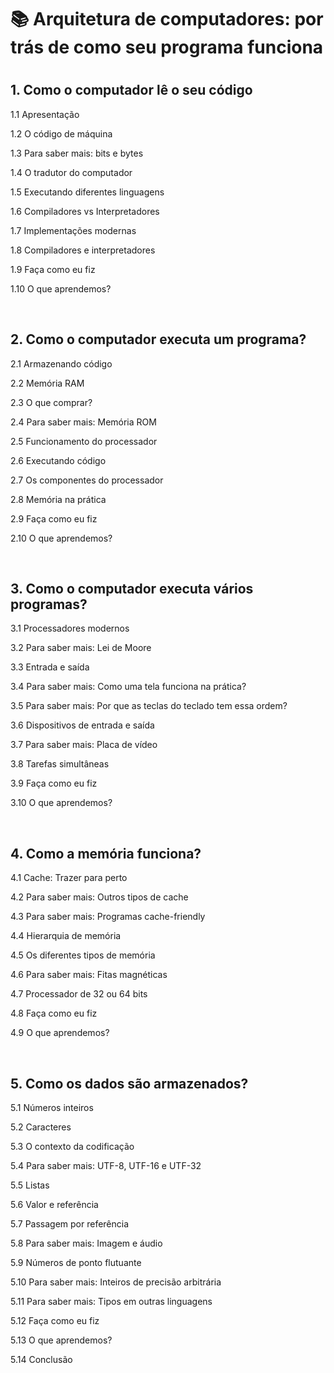 <h1>📚 Arquitetura de computadores: por trás de como seu programa funciona<h1>

<h2>1. Como o computador lê o seu código</h2>
<p>1.1 Apresentação</p>
<p>1.2 O código de máquina</p>
<p>1.3 Para saber mais: bits e bytes</p>
<p>1.4 O tradutor do computador</p>
<p>1.5 Executando diferentes linguagens</p>
<p>1.6 Compiladores vs Interpretadores</p>
<p>1.7 Implementações modernas</p>
<p>1.8 Compiladores e interpretadores</p>
<p>1.9 Faça como eu fiz</p>
<p>1.10 O que aprendemos?</p><br>

<h2>2. Como o computador executa um programa?</h2>
<p>2.1 Armazenando código</p>
<p>2.2 Memória RAM</p>
<p>2.3 O que comprar?</p>
<p>2.4 Para saber mais: Memória ROM</p>
<p>2.5 Funcionamento do processador</p>
<p>2.6 Executando código</p>
<p>2.7 Os componentes do processador</p>
<p>2.8 Memória na prática</p>
<p>2.9 Faça como eu fiz</p>
<p>2.10 O que aprendemos?</p><br>

<h2>3. Como o computador executa vários programas?</h2>
<p>3.1 Processadores modernos</p>
<p>3.2 Para saber mais: Lei de Moore</p>
<p>3.3 Entrada e saída</p>
<p>3.4 Para saber mais: Como uma tela funciona na prática?</p>
<p>3.5 Para saber mais: Por que as teclas do teclado tem essa ordem?</p>
<p>3.6 Dispositivos de entrada e saída</p>
<p>3.7 Para saber mais: Placa de vídeo</p>
<p>3.8 Tarefas simultâneas</p>
<p>3.9 Faça como eu fiz</p>
<p>3.10 O que aprendemos?</p><br>

<h2>4. Como a memória funciona?</h2>
<p>4.1 Cache: Trazer para perto</p>
<p>4.2 Para saber mais: Outros tipos de cache</p>
<p>4.3 Para saber mais: Programas cache-friendly</p>
<p>4.4 Hierarquia de memória</p>
<p>4.5 Os diferentes tipos de memória</p>
<p>4.6 Para saber mais: Fitas magnéticas</p>
<p>4.7 Processador de 32 ou 64 bits</p>
<p>4.8 Faça como eu fiz</p>
<p>4.9 O que aprendemos?</p><br>

<h2>5. Como os dados são armazenados?</h2>
<p>5.1 Números inteiros</p>
<p>5.2 Caracteres</p>
<p>5.3 O contexto da codificação</p>
<p>5.4 Para saber mais: UTF-8, UTF-16 e UTF-32</p>
<p>5.5 Listas</p>
<p>5.6 Valor e referência</p>
<p>5.7 Passagem por referência</p>
<p>5.8 Para saber mais: Imagem e áudio</p>
<p>5.9 Números de ponto flutuante</p>
<p>5.10 Para saber mais: Inteiros de precisão arbitrária</p>
<p>5.11 Para saber mais: Tipos em outras linguagens</p>
<p>5.12 Faça como eu fiz</p>
<p>5.13 O que aprendemos?</p>
<p>5.14 Conclusão</p>
